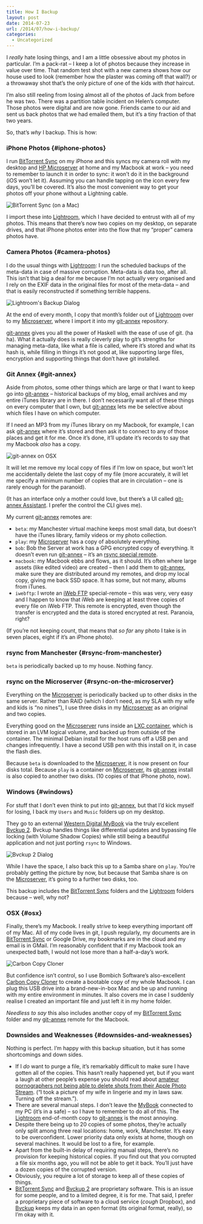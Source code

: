 ```yaml
---
title: How I Backup
layout: post
date: 2014-07-23
url: /2014/07/how-i-backup/
categories:
  - Uncategorized
---
```

I _really_ hate losing things, and I am a little obsessive about my photos in particular. I&rsquo;m a pack-rat &#8211; I keep a lot of photos because they increase in value over time. That random test shot with a new camera shows how our house used to look (remember how the plaster was coming off that wall?) or a throwaway shot that&rsquo;s the only picture of one of the kids with _that_ haircut.

I&rsquo;m also still reeling from losing almost all of the photos of Jack from before he was two. There was a partition table incident on Helen&rsquo;s computer. Those photos were digital and are now gone. Friends came to our aid and sent us back photos that we had emailed them, but it&rsquo;s a tiny fraction of that two years.

So, that&rsquo;s _why_ I backup. This is how:

### iPhone Photos {#iphone-photos}

I run [BitTorrent Sync][1] on my iPhone and this syncs my camera roll with my desktop and [HP Microserver][2] at home and my Macbook at work &#8211; you need to remember to launch it in order to sync: it won&rsquo;t do it in the background (iOS won&rsquo;t let it). Assuming you can handle tapping on the icon every few days, you&rsquo;ll be covered. It&rsquo;s also the most convenient way to get your photos off your phone without a Lightning cable.

![BitTorrent Sync (on a Mac)][3]

I import these into [Lightroom][4], which I have decided to entrust with all of my photos. This means that there&rsquo;s now two copies on my desktop, on separate drives, and that iPhone photos enter into the flow that my &ldquo;proper&rdquo; camera photos have.

### Camera Photos {#camera-photos}

I do the usual things with [Lightroom][4]: I run the scheduled backups of the meta-data in case of massive corruption. Meta-data is data too, after all. This isn&rsquo;t that big a deal for me because I&rsquo;m not actually very organised and I rely on the EXIF data in the original files for most of the meta-data &#8211; and that is easily reconstructed if something terrible happens.

![Lightroom's Backup Dialog][5]

At the end of every month, I copy that month&rsquo;s folder out of [Lightroom][4] over to my [Microserver][2], where I import it into my [git-annex][6] repository.

[git-annex][6] gives you all the power of Haskell with the ease of use of git. (ha ha). What it actually does is really cleverly play to git&rsquo;s strengths for managing meta-data, like what a file is called, where it&rsquo;s stored and what its hash is, while filling in things it&rsquo;s not good at, like supporting large files, encryption and supporting things that don&rsquo;t have git installed.

### Git Annex {#git-annex}

Aside from photos, some other things which are large or that I want to keep go into [git-annex][6] &#8211; historical backups of my blog, email archives and my entire iTunes library are in there. I don&rsquo;t necessarily want all of these things on every computer that I own, but [git-annex][6] lets me be selective about which files I have on which computer.

If I need an MP3 from my iTunes library on my Macbook, for example, I can ask [git-annex][6] where it&rsquo;s stored and then ask it to connect to any of those places and get it for me. Once it&rsquo;s done, it&rsquo;ll update it&rsquo;s records to say that my Macbook _also_ has a copy.

![git-annex on OSX][7]

It will let me remove my local copy of files if I&rsquo;m low on space, but won&rsquo;t let me accidentally delete the last copy of my file (more accurately, it will let me specify a minimum number of copies that are in circulation &#8211; one is rarely enough for the paranoid).

(It has an interface only a mother could love, but there&rsquo;s a UI called [git-annex Assistant][8]. I prefer the control the CLI gives me).

My current [git-annex][6] remotes are:

  * `beta`: my Manchester virtual machine keeps most small data, but doesn&rsquo;t have the iTunes library, family videos or my photo collection.
  * `play`: my [Microserver][2] has a copy of absolutely everything.
  * `bob`: Bob the Server at work has a GPG encrypted copy of everything. It doesn&rsquo;t even run [git-annex][6] &#8211; it&rsquo;s an [rsync special remote][9].
  * `macbook`: my Macbook ebbs and flows, as it should. It&rsquo;s often where large assets (like edited video) are created &#8211; then I add them to [git-annex][6], make sure they are distributed around my remotes, and drop my local copy, giving me back SSD space. It has some, but not many, albums from iTunes.
  * `iwebftp`: I wrote an [iWeb FTP][10] special-remote &#8211; this was very, very easy and I happen to know that iWeb are keeping at least three copies of every file on iWeb FTP. This remote is encrypted, even though the transfer is encrypted and the data is stored encrypted at rest. Paranoia, right?

(If you&rsquo;re not keeping count, that means that _so far_ any photo I take is in seven places, eight if it&rsquo;s an iPhone photo).

### rsync from Manchester {#rsync-from-manchester}

`beta` is periodically backed up to my house. Nothing fancy.

### rsync on the Microserver {#rsync-on-the-microserver}

Everything on the [Microserver][2] is periodically backed up to other disks in the same server. Rather than RAID (which I don&rsquo;t need, as my SLA with my wife and kids is &ldquo;no nines&rdquo;), I use three disks in my [Microserver][2] as an original and two copies.

Everything good on the [Microserver][2] runs inside an [LXC container][11], which is stored in an LVM logical volume, and backed up from outside of the container. The minimal Debian install for the host runs off a USB pen and changes infrequently. I have a second USB pen with this install on it, in case the flash dies.

Because `beta` is downloaded to the [Microserver][2], it is now present on four disks total. Because `play` is a container on [Microserver][2], its [git-annex][6] install is also copied to another two disks. (10 copies of that iPhone photo, now).

### Windows {#windows}

For stuff that I don&rsquo;t even think to put into [git-annex][6], but that I&rsquo;d kick myself for losing, I back my `Users` and `Music` folders up on my desktop.

They go to an external [Western Digital MyBook][12] via the truly excellent [Bvckup 2][13]. Bvckup handles things like differential updates and bypassing file locking (with Volume Shadow Copies) while still being a beautiful application and not just porting `rsync` to Windows.

![Bvckup 2 Dialog][14]

While I have the space, I also back this up to a Samba share on `play`. You&rsquo;re probably getting the picture by now, but because that Samba share is on the [Microserver][2], it&rsquo;s going to a further two disks, too.

This backup includes the [BitTorrent Sync][1] folders and the [Lightroom][4] folders because &#8211; well, why not?

### OSX {#osx}

Finally, there&rsquo;s my Macbook. I really strive to keep everything important off of my Mac. All of my code lives in git, I push regularly, my documents are in [BitTorrent Sync][1] or Google Drive, my bookmarks are in the cloud and my email is in GMail. I&rsquo;m reasonably confident that if my Macbook took an unexpected bath, I would not lose more than a half-a-day&rsquo;s work.

![Carbon Copy Cloner][15]

But confidence isn&rsquo;t control, so I use Bombich Software&rsquo;s also-excellent [Carbon Copy Cloner][16] to create a bootable copy of my whole Macbook. I can plug this USB drive into a brand-new-in-box Mac and be up and running with my entire environment in minutes. It also covers me in case I suddenly realise I created an important file and just left it in my home folder.

_Needless to say_ this also includes another copy of my [BitTorrent Sync][1] folder and my [git-annex][6] remote for the Macbook.

### Downsides and Weaknesses {#downsides-and-weaknesses}

Nothing is perfect. I&rsquo;m happy with this backup situation, but it has some shortcomings and down sides.

  * If I _do_ want to purge a file, it&rsquo;s remarkably difficult to make sure I have gotten all of the copies. This hasn&rsquo;t really happened yet, but if you want a laugh at other people&rsquo;s expense you should read about [amateur pornographers not being able to delete shots from their Apple Photo Stream][17]. (&ldquo;I took a picture of my wife in lingerie and my in laws saw. Turning off the stream.&rdquo;).
  * There are several manual steps. I don&rsquo;t leave the [MyBook][12] connected to my PC (it&rsquo;s in a safe) &#8211; so I have to remember to do all of this. The [Lightroom][4] end-of-month copy to [git-annex][6] is the most annoying.
  * Despite there being up to 20 copies of some photos, they&rsquo;re actually only split among three real locations: home, work, Manchester. It&rsquo;s easy to be overconfident. Lower priority data only exists at home, though on several machines. It would be lost to a fire, for example.
  * Apart from the built-in delay of requiring manual steps, there&rsquo;s no provision for keeping historical copies. If you find out that you corrupted a file six months ago, you will not be able to get it back. You&rsquo;ll just have a dozen copies of the corrupted version.
  * Obviously, you require a lot of storage to keep all of these copies of things.
  * [BitTorrent Sync][1] and [Bvckup 2][13] are proprietary software. This is an issue for some people, and to a limited degree, it is for me. That said, I prefer a proprietary piece of software to a cloud service (_cough_ Dropbox), and [Bvckup][13] keeps my data in an open format (its original format, really), so I&rsquo;m okay with it.

 [1]: http://www.bittorrent.com/sync
 [2]: http://www.amazon.co.uk/gp/product/B00AHQUX86?ie=UTF8&camp=3194&creative=21330&creativeASIN=B00AHQUX86&linkCode=shr&tag=virtuvitri-21&qid=1406115978&sr=8-1&keywords=hp+microserver
 [3]: https://insm.cf/=/182bdd2b.png?inline=1
 [4]: http://www.amazon.co.uk/gp/product/B00CLD7Y4O?ie=UTF8&camp=3194&creative=21330&creativeASIN=B00CLD7Y4O&linkCode=shr&tag=virtuvitri-21&qid=1406115944&sr=8-1&keywords=lightroom+4
 [5]: https://insm.cf/=/blog-LR.png?inline=1
 [6]: https://git-annex.branchable.com/
 [7]: https://insm.cf/=/720105a3.png?inline=1
 [8]: http://git-annex.branchable.com/assistant/
 [9]: https://git-annex.branchable.com/special_remotes/rsync/
 [10]: https://www.iweb-ftp.co.uk/
 [11]: http://www.insom.me.uk/post/lindy-pi-2.html
 [12]: http://www.amazon.co.uk/gp/product/B00G28Y9BU?ie=UTF8&camp=3194&creative=21330&creativeASIN=B00G28Y9BU&linkCode=shr&tag=virtuvitri-21&qid=1406116072&sr=8-1&keywords=mybook
 [13]: http://bvckup2.com/
 [14]: https://insm.cf/=/blog-BVC.png?inline=1
 [15]: https://insm.cf/=/af2ddf49.png?inline=1
 [16]: http://www.bombich.com/index.html
 [17]: http://www.cultofmac.com/124235/how-to-delete-photos-from-iclouds-photo-stream/


